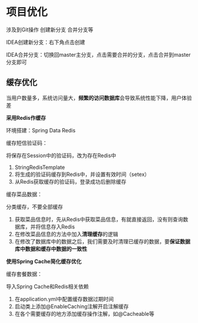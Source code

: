 # 项目优化

涉及到Git操作 创建新分支 合并分支等

IDEA创建新分支：右下角点击创建

IDEA合并分支：切换回master主分支，点击需要合并的分支，点击合并到master分支即可



## 缓存优化

当用户数量多，系统访问量大，**频繁的访问数据库**会导致系统性能下降，用户体验差

**采用Redis作缓存**

环境搭建：Spring Data Redis

缓存短信验证码：

将保存在Session中的验证码，改为存在Redis中

1. StringRedisTemplate
2. 将生成的验证码缓存到Redis中，并设置有效时间（setex）
3. 从Redis获取缓存的验证码，登录成功后删除缓存



缓存菜品数据：

分类缓存，不要全部缓存

1. 获取菜品信息时，先从Redis中获取菜品信息，有就直接返回，没有则查询数据库，并将信息存入Redis
2. 在修改菜品信息的方法中加入**清理缓存**的逻辑
3. 在修改了数据库中的数据之后，我们需要及时清理已缓存的数据，要**保证数据库中数据和缓存中数据的一致性**



**使用Spring Cache简化缓存优化**



缓存套餐数据：

导入Spring Cache和Redis相关依赖

1. 在application.yml中配置缓存数据过期时间
2. 启动类上添加@EnableCaching注解开启注解缓存
3. 在各个需要缓存的地方添加缓存操作注解，如@Cacheable等

